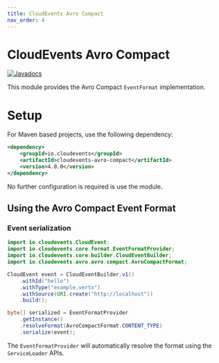 ```yaml
---
title: CloudEvents Avro Compact
nav_order: 4
---
```


# CloudEvents Avro Compact

[![Javadocs](http://www.javadoc.io/badge/io.cloudevents/cloudevents-avro-compact.svg?color=green)](http://www.javadoc.io/doc/io.cloudevents/cloudevents-avro-compact)

This module provides the Avro Compact `EventFormat` implementation.

# Setup
For Maven based projects, use the following dependency:

```xml
<dependency>
    <groupId>io.cloudevents</groupId>
    <artifactId>cloudevents-avro-compact</artifactId>
    <version>4.0.0</version>
</dependency>
```

No further configuration is required is use the module.

## Using the Avro Compact Event Format

### Event serialization

```java
import io.cloudevents.CloudEvent;
import io.cloudevents.core.format.EventFormatProvider;
import io.cloudevents.core.builder.CloudEventBuilder;
import io.cloudevents.avro.avro.compact.AvroCompactFormat;

CloudEvent event = CloudEventBuilder.v1()
    .withId("hello")
    .withType("example.vertx")
    .withSource(URI.create("http://localhost"))
    .build();

byte[] serialized = EventFormatProvider
    .getInstance()
    .resolveFormat(AvroCompactFormat.CONTENT_TYPE)
    .serialize(event);
```

The `EventFormatProvider` will automatically resolve the format using the
`ServiceLoader` APIs.

